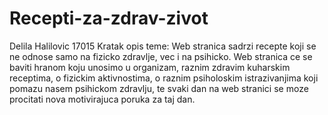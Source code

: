 # Recepti-za-zdrav-zivot
Delila Halilovic 17015
Kratak opis teme: 
Web stranica sadrzi recepte koji se ne odnose samo na fizicko zdravlje, vec i na psihicko. Web stranica ce se baviti hranom koju unosimo u organizam, raznim zdravim kuharskim receptima, o fizickim aktivnostima, o raznim psiholoskim istrazivanjima koji pomazu nasem psihickom zdravlju, te svaki dan na web stranici se moze procitati nova motivirajuca poruka za taj dan.
